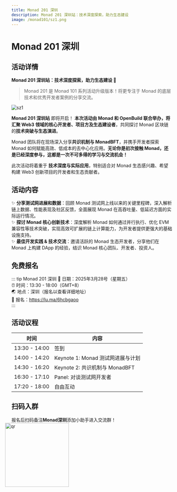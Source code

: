 ```yaml
---
title: Monad 201 深圳
description: Monad 201 深圳站：技术深度探索，助力生态建设
image: /monad101/sz1.png
---
```


# Monad 201 深圳

## 活动详情

​**Monad 201 深圳站：技术深度探索，助力生态建设 🚀**
> Monad 201 是 Monad 101 系列活动升级版本！将更专注于 Monad 的底层技术和优秀开发者案例的分享交流。

![sz1](/monad101/sz1.png)

**​Monad 201 深圳站** 即将开启！ **本次活动由 Monad 和 OpenBuild 联合举办，将汇聚 Web3 领域的核心开发者、项目方及生态建设者**，共同探讨 Monad 区块链的**技术突破与生态演进**。

​Monad 团队将在现场深入分享**共识机制与 MonadBFT**，并携手开发者探索 Monad 如何赋能高效、低成本的去中心化应用。**无论你是初次接触 Monad，还是已经深度参与，这都是一次不可多得的学习与交流机会！**

​此次活动将着重于 **技术深度与实际应用**，特别适合对 Monad 生态感兴趣、希望构建 Web3 创新项目的开发者和生态贡献者。


## 活动内容

✨ **分享测试网进展和数据**：回顾 Monad 测试网上线以来的关键里程碑，深入解析链上数据、性能表现及社区反馈，全面展现 Monad 在高吞吐量、低延迟方面的实际运行情况。  
✨ **探讨 Monad 核心创新技术**：深度解析 Monad 如何通过并行执行、优化 EVM 兼容性等技术突破，实现高效可扩展的链上计算能力，为开发者提供更强大的基础设施支持。  
✨ **​最佳开发实践 & 技术交流**：邀请活跃的 Monad 生态开发者，分享他们在 Monad 上构建 DApp 的经验，结识 Monad 核心团队、开发者、投资人。 


## 免费报名
::: tip Monad 201 深圳
📅 日期：2025年3月28号（星期五）  
⏰ 时间：13:30 - 18:00（GMT+8）  
🌏 地点：深圳（报名以查看详细地址）  
🔗 报名：https://lu.ma/6hcbgaoo   
:::

## 活动议程 

| 时间 | 内容 |
|------|------|
| 13:30 - 14:00 | 签到 |
| 14:00 - 14:20 | Keynote 1: Monad 测试网进展与计划 |
| 14:30 - 16:20 | Keynote 2: 共识机制与 MonadBFT |
| 16:30 - 17:10 | Panel: 对谈测试网开发者 |
| 17:20 - 18:00 | 自由互动 |

## 扫码入群
​报名后扫码备注**Monad深圳**添加小助手进入交流群！
<img src="/monad101/sz-qr1.png" alt="qr" width="200px" style="margin-left: -20px;" />



